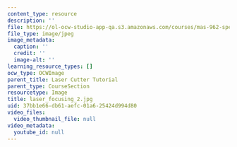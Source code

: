 ```yaml
---
content_type: resource
description: ''
file: https://ol-ocw-studio-app-qa.s3.amazonaws.com/courses/mas-962-special-topics-new-textiles-spring-2010/37bb1e66db61aefc01a625424d994d80_laser_focusing_2.jpg
file_type: image/jpeg
image_metadata:
  caption: ''
  credit: ''
  image-alt: ''
learning_resource_types: []
ocw_type: OCWImage
parent_title: Laser Cutter Tutorial
parent_type: CourseSection
resourcetype: Image
title: laser_focusing_2.jpg
uid: 37bb1e66-db61-aefc-01a6-25424d994d80
video_files:
  video_thumbnail_file: null
video_metadata:
  youtube_id: null
---
```

